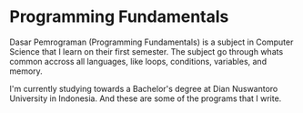# Programming Fundamentals
Dasar Pemrograman (Programming Fundamentals) is a subject in Computer Science that I learn on their first semester. The subject go through whats common accross all languages, like loops, conditions, variables, and memory.

I'm currently studying towards a Bachelor's degree at Dian Nuswantoro University in Indonesia. And these are some of the programs that I write.
